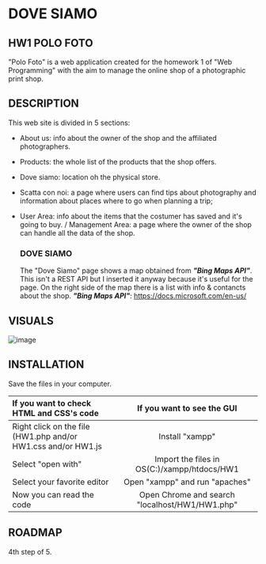 # DOVE SIAMO

## HW1 POLO FOTO
"Polo Foto" is a web application created for the homework 1 of "Web Programming" with the aim to manage the online shop of a photographic print shop.

## DESCRIPTION
This web site is divided in 5 sections:
- About us: info about the owner of the shop and the affiliated photographers.
- Products: the whole list of the products that the shop offers.
- Dove siamo: location oh the physical store.
- Scatta con noi: a page where users can find tips about photography and information about places where to go when planning a trip;
- User Area: info about the items that the costumer has saved and it's going to buy. / Management Area: a page where the owner of the shop can handle all the data of the shop.

    ### DOVE SIAMO
    The "Dove Siamo" page shows a map obtained from **_"Bing Maps API"_**. This isn't a REST API but I inserted it anyway because it's useful for the page. 
    On the right side of the map there is a list with info & contancts about the shop.
    **_"Bing Maps API"_**: https://docs.microsoft.com/en-us/

## VISUALS
![image](https://user-images.githubusercontent.com/79788825/115903409-d52ac680-a463-11eb-8418-aed8e834fddf.png)


## INSTALLATION

 Save the files in your computer.
 
|  If you want to check HTML and CSS's code | If you want to see the GUI |
|:--------------|:-------------:|
| Right click on the file (HW1.php and/or HW1.css and/or HW1.js |  Install "xampp" |
| Select "open with" | Import the files in OS(C:)/xampp/htdocs/HW1 |
| Select your favorite editor | Open "xampp" and run "apaches" |
| Now you can read the code | Open Chrome and search "localhost/HW1/HW1.php" |

## ROADMAP
4th step of 5.
